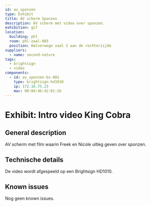 ```yaml
---
id: av_sponzen
type: Exhibit
title: AV scherm Sponzen
description: AV scherm met video over sponzen.
exhibition: gif
location:
  building: phl
  room: phl-zaal-003
  position: Halverwege zaal 3 aan de rechterzijde
suppliers:
  - name: second-nature
tags:
  - brightsign
  - video
components:
  - id: av_sponzen-bs-001
    type: brightsign-hd1010
    ip: 172.16.75.23
    mac: 00:0d:4b:42:01:2b
---
```


# Exhibit: Intro video King Cobra

## General description

AV scherm met film waarin Freek en Nicole uitleg geven over sponzen.

## Technische details

De video wordt afgespeeld op een Brightsign HD1010.

## Known issues

Nog geen known issues.
